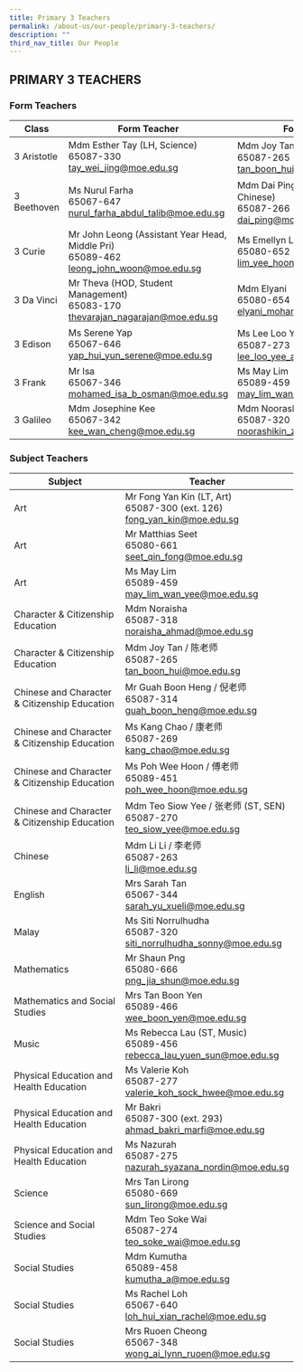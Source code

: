 ```yaml
---
title: Primary 3 Teachers
permalink: /about-us/our-people/primary-3-teachers/
description: ""
third_nav_title: Our People
---
```

## PRIMARY 3 TEACHERS

### Form Teachers

| Class | Form Teacher | Form Teacher |
|---|---|---|
| 3 Aristotle | Mdm Esther Tay (LH, Science)<br>65087-330<br>[tay\_wei\_jing@moe.edu.sg](mailto:tay\_wei\_jing@moe.edu.sg) |Mdm Joy Tan / 陈老师<br>65087-265<br>[tan\_boon\_hui@moe.edu.sg](mailto:tan\_boon\_hui@moe.edu.sg) |
|3 Beethoven |Ms Nurul Farha<br>65067-647<br>[nurul\_farha\_abdul\_talib@moe.edu.sg](mailto:nurul\_farha\_abdul\_talib@moe.edu.sg) | Mdm Dai Ping / 代老师 (ST, Chinese)<br>65087-266<br>[dai\_ping@moe.edu.sg](mailto:dai\_ping@moe.edu.sg) |
| 3 Curie | Mr John Leong (Assistant Year Head, Middle Pri)<br>65089-462<br>[leong\_john\_woon@moe.edu.sg](mailto:leong\_john\_woon@moe.edu.sg) | Ms Emellyn Lim (HOD, English)<br>65080-652<br>[lim\_yee\_hoon\_emellyn@moe.edu.sg](mailto:lim\_yee\_hoon\_emellyn@moe.edu.sg) |
| 3 Da Vinci | Mr Theva (HOD, Student Management)<br>65083-170<br>[thevarajan\_nagarajan@moe.edu.sg](mailto:thevarajan\_nagarajan@moe.edu.sg) | Mdm Elyani<br>65080-654<br>[elyani\_mohamed@moe.edu.sg](mailto:elyani\_mohamed@moe.edu.sg) |
| 3 Edison |Ms Serene Yap<br>65067-646<br>[yap\_hui\_yun\_serene@moe.edu.sg](mailto:yap\_hui\_yun\_serene@moe.edu.sg) | Ms Lee Loo Yee / 李老师<br>65087-273<br>[lee\_loo\_yee\_a@moe.edu.sg](mailto:lee\_loo\_yee\_a@moe.edu.sg) |
| 3 Frank | Mr Isa<br>65067-346<br>[mohamed\_isa\_b\_osman@moe.edu.sg](mailto:mohamed\_isa\_b\_osman@moe.edu.sg) | Ms May Lim<br>65089-459<br>[may\_lim\_wan\_yee@moe.edu.sg](mailto:may\_lim\_wan\_yee@moe.edu.sg) |
| 3 Galileo | Mdm Josephine Kee<br>65067-342<br>[kee\_wan\_cheng@moe.edu.sg](mailto:kee\_wan\_cheng@moe.edu.sg) | Mdm Noorashikin<br>65087-320<br>[noorashikin\_zainuldin@moe.edu.sg](mailto:noorashikin\_zainuldin@moe.edu.sg) |

### Subject Teachers

| Subject | Teacher |
|---|---|
| Art | Mr Fong Yan Kin (LT, Art)<br>65087-300 (ext. 126)<br>[fong_yan_kin@moe.edu.sg](mailto:fong_yan_kin@moe.edu.sg)|
| Art | Mr Matthias Seet<br>65080-661<br>[seet_qin_fong@moe.edu.sg](mailto:seet_qin_fong@moe.edu.sg)|
| Art | Ms May Lim<br>65089-459<br>[may_lim_wan_yee@moe.edu.sg](mailto:may_lim_wan_yee@moe.edu.sg)|
| Character & Citizenship Education | Mdm Noraisha<br>65087-318<br>[noraisha_ahmad@moe.edu.sg](mailto:noraisha_ahmad@moe.edu.sg)|
| Character & Citizenship Education | Mdm Joy Tan / 陈老师 <br>65087-265<br>[tan_boon_hui@moe.edu.sg](mailto:tan_boon_hui@moe.edu.sg)|
| Chinese and Character & Citizenship Education | Mr Guah Boon Heng / 倪老师<br>65087-314<br>[guah_boon_heng@moe.edu.sg](mailto:guah_boon_heng@moe.edu.sg)|
| Chinese and Character & Citizenship Education | Ms Kang Chao / 康老师<br>65087-269<br>[kang_chao@moe.edu.sg](mailto:kang_chao@moe.edu.sg)|
| Chinese and Character & Citizenship Education | Ms Poh Wee Hoon / 傅老师<br>65089-451<br>[poh_wee_hoon@moe.edu.sg](mailto:poh_wee_hoon@moe.edu.sg)|
| Chinese and Character & Citizenship Education | Mdm Teo Siow Yee / 张老师 (ST, SEN)<br>65087-270<br>[teo_siow_yee@moe.edu.sg](mailto:teo_siow_yee@moe.edu.sg)|
| Chinese  | Mdm Li Li / 李老师<br>65087-263<br>[li_li@moe.edu.sg](mailto:li_li@moe.edu.sg)|
| English | Mrs Sarah Tan<br>65067-344<br>[sarah_yu_xueli@moe.edu.sg](mailto:sarah_yu_xueli@moe.edu.sg)|
| Malay  | Ms Siti Norrulhudha<br>65087-320<br>siti_norrulhudha_sonny@moe.edu.sg  |
| Mathematics | Mr Shaun Png<br>65080-666<br>[png_jia_shun@moe.edu.sg](mailto:png_jia_shun@moe.edu.sg)|
| Mathematics and Social Studies | Mrs Tan Boon Yen<br>65089-466<br>[wee_boon_yen@moe.edu.sg](mailto:wee_boon_yen@moe.edu.sg)|
| Music | Ms Rebecca Lau (ST, Music)<br>65089-456<br>[rebecca_lau_yuen_sun@moe.edu.sg](mailto:rebecca_lau_yuen_sun@moe.edu.sg)|
| Physical Education and Health Education | Ms Valerie Koh<br>65087-277<br>[valerie_koh_sock_hwee@moe.edu.sg](mailto:valerie_koh_sock_hwee@moe.edu.sg)|
| Physical Education and Health Education | Mr Bakri<br>65087-300 (ext. 293)<br>[ahmad_bakri_marfi@moe.edu.sg](mailto:ahmad_bakri_marfi@moe.edu.sg)|
| Physical Education and Health Education | Ms Nazurah<br>65087-275<br>[nazurah_syazana_nordin@moe.edu.sg](mailto:nazurah_syazana_nordin@moe.edu.sg)|
| Science | Mrs Tan Lirong<br>65080-669<br>[sun_lirong@moe.edu.sg](mailto:sun_lirong@moe.edu.sg)|
| Science and Social Studies | Mdm Teo Soke Wai<br>65087-274<br>[teo_soke_wai@moe.edu.sg](mailto:teo_soke_wai@moe.edu.sg)|
| Social Studies | Mdm Kumutha<br>65089-458<br>[kumutha_a@moe.edu.sg](mailto:kumutha_a@moe.edu.sg)|
| Social Studies | Ms Rachel Loh<br>65067-640<br>[loh_hui_xian_rachel@moe.edu.sg](mailto:loh_hui_xian_rachel@moe.edu.sg)|
| Social Studies | Mrs Ruoen Cheong<br>65067-348<br>[wong_ai_lynn_ruoen@moe.edu.sg](mailto:wong_ai_lynn_ruoen@moe.edu.sg)|